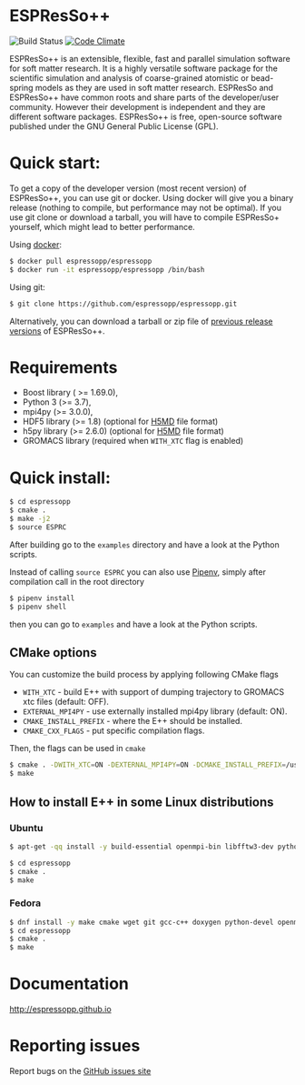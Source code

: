 # ESPResSo++

![Build Status](https://github.com/espressopp/espressopp/actions/workflows/ci.yml/badge.svg?branch=master)
[![Code Climate](https://codeclimate.com/github/espressopp/espressopp/badges/gpa.svg)](https://codeclimate.com/github/espressopp/espressopp)

ESPResSo++ is an extensible, flexible, fast and parallel simulation software for
soft matter research. It is a highly versatile software package for the
scientific simulation and analysis of coarse-grained atomistic or bead-spring
models as they are used in soft matter research. ESPResSo and ESPResSo++ have
common roots and share parts of the developer/user community. However their
development is independent and they are different software packages. ESPResSo++
is free, open-source software published under the GNU General Public License
(GPL).

# Quick start:

To get a copy of the developer version (most recent version) of ESPResSo++, you can use git or docker. Using docker will give you a binary release (nothing to compile, but performance may not be optimal). If you use git clone or download a tarball, you will have to compile ESPResSo+ yourself, which might lead to better performance.

Using [docker](https://www.docker.com):
```sh
$ docker pull espressopp/espressopp
$ docker run -it espressopp/espressopp /bin/bash
```

Using git:
```sh
$ git clone https://github.com/espressopp/espressopp.git
```

Alternatively, you can download a tarball or zip file of [previous release versions](https://github.com/espressopp/espressopp/releases) of ESPResSo++.

# Requirements

 - Boost library ( >= 1.69.0),
 - Python 3 (>= 3.7),
 - mpi4py (>= 3.0.0),
 - HDF5 library (>= 1.8) (optional for [H5MD](https://nongnu.org/h5md/) file format)
 - h5py library (>= 2.6.0) (optional for [H5MD](https://nongnu.org/h5md/) file format)
 - GROMACS library (required when `WITH_XTC` flag is enabled)

# Quick install:

```sh
$ cd espressopp
$ cmake .
$ make -j2
$ source ESPRC
```

After building go to the `examples` directory and have a look at the Python scripts.

Instead of calling `source ESPRC` you can also use [Pipenv](https://github.com/pypa/pipenv), simply after compilation call in the root directory
```sh
$ pipenv install
$ pipenv shell
```

then you can go to `examples` and have a look at the Python scripts.

## CMake options

You can customize the build process by applying following CMake flags

 - `WITH_XTC` - build E++ with support of dumping trajectory to GROMACS xtc files (default: OFF).
 - `EXTERNAL_MPI4PY` - use externally installed mpi4py library (default: ON).
 - `CMAKE_INSTALL_PREFIX` - where the E++ should be installed.
 - `CMAKE_CXX_FLAGS` - put specific compilation flags.

Then, the flags can be used in `cmake`

```sh
$ cmake . -DWITH_XTC=ON -DEXTERNAL_MPI4PY=ON -DCMAKE_INSTALL_PREFIX=/usr -DCMAKE_CXX_FLAGS=-O3
$ make
```

## How to install E++ in some Linux distributions

### Ubuntu

```sh
$ apt-get -qq install -y build-essential openmpi-bin libfftw3-dev python3-dev libboost-all-dev git python3-mpi4py cmake wget python3-numpy ipython3 clang llvm ccache python3-pip doxygen sphinx-common python3-matplotlib graphviz texlive-latex-base texlive-latex-extra texlive-latex-recommended ghostscript libgromacs-dev clang-format curl latexmk libhdf5-dev python3-h5py sudo

$ cd espressopp
$ cmake .
$ make
```

### Fedora

```sh
$ dnf install -y make cmake wget git gcc-c++ doxygen python-devel openmpi-devel environment-modules python-pip clang llvm compiler-rt ccache findutils boost-devel boost-python3-devel python-sphinx fftw-devel python-matplotlib texlive-latex-bin graphviz boost-openmpi-devel ghostscript python3-mpi4py-openmpi texlive-hyphen-base texlive-cm texlive-cmap texlive-ucs texlive-ec gromacs-devel hwloc-devel lmfit-devel ocl-icd-devel hdf5-devel python-h5py atlas hdf5 liblzf python-six python-nose python-numpy
$ cd espressopp
$ cmake .
$ make
```

# Documentation

http://espressopp.github.io

# Reporting issues

Report bugs on the [GitHub issues site](https://github.com/espressopp/espressopp/issues)
